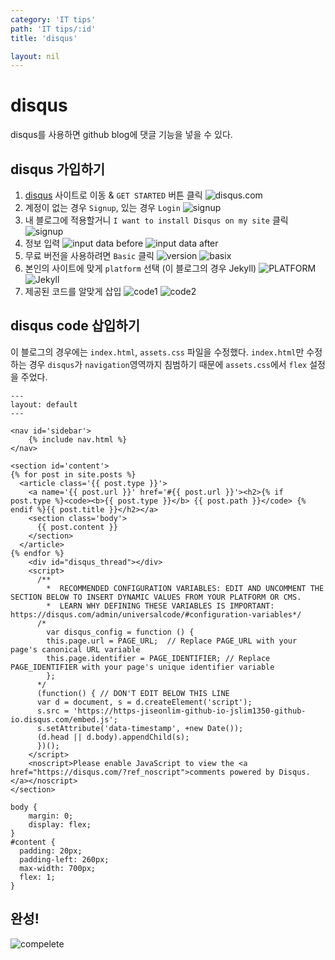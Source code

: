 ```yaml
---
category: 'IT tips'
path: 'IT tips/:id'
title: 'disqus'

layout: nil
---
```


# disqus
disqus를 사용하면 github blog에 댓글 기능을 넣을 수 있다.

## disqus 가입하기
1. [disqus](https://disqus.com/) 사이트로 이동 & `GET STARTED` 버튼 클릭
![disqus.com](../img/disqus/disqus_1.PNG)
2. 계정이 없는 경우 `Signup`, 있는 경우 `Login`
![signup](../img/disqus/disqus_2.PNG)
3. 내 블로그에 적용할거니 `I want to install Disqus on my site` 클릭
![signup](../img/disqus/disqus_3.PNG)
4. 정보 입력
![input data before](../img/disqus/disqus_4.PNG)
![input data after](../img/disqus/disqus_5.PNG)
5. 무료 버전을 사용하려면 `Basic` 클릭
![version](../img/disqus/disqus_6.PNG)
![basix](../img/disqus/disqus_7.PNG)
6. 본인의 사이트에 맞게 `platform` 선택 (이 블로그의 경우 Jekyll)
![PLATFORM](../img/disqus/disqus_8.PNG)
![Jekyll](../img/disqus/disqus_9.PNG)
8. 제공된 코드를 알맞게 삽입
![code1](../img/disqus/disqus_10.PNG)
![code2](../img/disqus/disqus_11.PNG)

## disqus code 삽입하기
이 블로그의 경우에는 `index.html`, `assets.css` 파일을 수정했다.
`index.html`만 수정하는 경우 `disqus`가 `navigation`영역까지 침범하기 때문에 `assets.css`에서 `flex` 설정을 주었다.

```
---
layout: default
---

<nav id='sidebar'>
	{% include nav.html %}
</nav>

<section id='content'>
{% for post in site.posts %}
  <article class='{{ post.type }}'>
    <a name='{{ post.url }}' href='#{{ post.url }}'><h2>{% if post.type %}<code><b>{{ post.type }}</b> {{ post.path }}</code> {% endif %}{{ post.title }}</h2></a>
    <section class='body'>
      {{ post.content }}
    </section>
  </article>
{% endfor %}
	<div id="disqus_thread"></div>
    <script>
      /**
        *  RECOMMENDED CONFIGURATION VARIABLES: EDIT AND UNCOMMENT THE SECTION BELOW TO INSERT DYNAMIC VALUES FROM YOUR PLATFORM OR CMS.
        *  LEARN WHY DEFINING THESE VARIABLES IS IMPORTANT: https://disqus.com/admin/universalcode/#configuration-variables*/
      /*
        var disqus_config = function () {
        this.page.url = PAGE_URL;  // Replace PAGE_URL with your page's canonical URL variable
        this.page.identifier = PAGE_IDENTIFIER; // Replace PAGE_IDENTIFIER with your page's unique identifier variable
        };
      */
      (function() { // DON'T EDIT BELOW THIS LINE
      var d = document, s = d.createElement('script');
      s.src = 'https://https-jiseonlim-github-io-jslim1350-github-io.disqus.com/embed.js';
      s.setAttribute('data-timestamp', +new Date());
      (d.head || d.body).appendChild(s);
      })();
    </script>
    <noscript>Please enable JavaScript to view the <a href="https://disqus.com/?ref_noscript">comments powered by Disqus.</a></noscript>
</section>
```
```
body {
    margin: 0;
    display: flex;
}
#content {
  padding: 20px;
  padding-left: 260px;
  max-width: 700px;
  flex: 1;
}
```

## 완성!
![compelete](../img/disqus/disqus_12.PNG)
